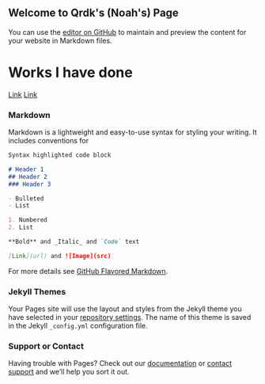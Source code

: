 ## Welcome to Qrdk's (Noah's) Page

You can use the [editor on GitHub](https://github.com/QrdkakaNoah/qrdk.github.io/edit/master/README.md) to maintain and preview the content for your website in Markdown files.




# Works I have done
[Link](https://scratch.mit.edu/projects/261884943/)
[Link](https://scratch.mit.edu/projects/265966283/)

### Markdown

Markdown is a lightweight and easy-to-use syntax for styling your writing. It includes conventions for

```markdown
Syntax highlighted code block

# Header 1
## Header 2
### Header 3

- Bulleted
- List

1. Numbered
2. List

**Bold** and _Italic_ and `Code` text

[Link](url) and ![Image](src)
```

For more details see [GitHub Flavored Markdown](https://guides.github.com/features/mastering-markdown/).

### Jekyll Themes

Your Pages site will use the layout and styles from the Jekyll theme you have selected in your [repository settings](https://github.com/QrdkakaNoah/qrdk.github.io/settings). The name of this theme is saved in the Jekyll `_config.yml` configuration file.

### Support or Contact

Having trouble with Pages? Check out our [documentation](https://help.github.com/categories/github-pages-basics/) or [contact support](https://github.com/contact) and we’ll help you sort it out.
